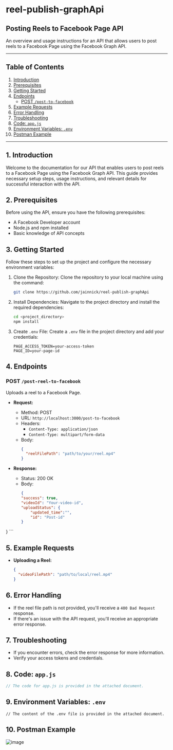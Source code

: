 # reel-publish-graphApi
## Posting Reels to Facebook Page API

An overview and usage instructions for an API that allows users to post reels to a Facebook Page using the Facebook Graph API.

---

## Table of Contents

1. [Introduction](#introduction)
2. [Prerequisites](#prerequisites)
3. [Getting Started](#getting-started)
4. [Endpoints](#endpoints)
   - [POST `/post-to-facebook`](#post-to-facebook)
5. [Example Requests](#example-requests)
6. [Error Handling](#error-handling)
7. [Troubleshooting](#troubleshooting)
8. [Code: `app.js`](#appjs)
9. [Environment Variables: `.env`](#env)
10. [Postman Example](#postman-example)

---

## 1. Introduction <a name="introduction"></a>

Welcome to the documentation for our API that enables users to post reels to a Facebook Page using the Facebook Graph API. This guide provides necessary setup steps, usage instructions, and relevant details for successful interaction with the API.

## 2. Prerequisites <a name="prerequisites"></a>

Before using the API, ensure you have the following prerequisites:

- A Facebook Developer account
- Node.js and npm installed
- Basic knowledge of API concepts

## 3. Getting Started <a name="getting-started"></a>

Follow these steps to set up the project and configure the necessary environment variables:

1. Clone the Repository:
   Clone the repository to your local machine using the command:
   ```bash
   git clone https://github.com/jainnick/reel-publish-graphApi
   ```

2. Install Dependencies:
   Navigate to the project directory and install the required dependencies:
   ```bash
   cd <project_directory>
   npm install
   ```

3. Create `.env` File:
   Create a `.env` file in the project directory and add your credentials:
   ```plaintext
   PAGE_ACCESS_TOKEN=your-access-token
   PAGE_ID=your-page-id
   ```

## 4. Endpoints <a name="endpoints"></a>

### POST `/post-reel-to-facebook` <a name="post-reel-to-facebook"></a>

Uploads a reel to a Facebook Page.

- **Request:**
  - Method: POST
  - URL: `http://localhost:3000/post-to-facebook`
  - Headers:
    - `Content-Type: application/json`
    - `Content-Type: multipart/form-data`
  - Body:
    ```json
    {
      "reelFilePath": "path/to/your/reel.mp4"
    }
    ```

- **Response:**
  - Status: 200 OK
  - Body:
    ```json
    {
    "success": true,
    "videoId": "Your-video-id",
    "uploadStatus": {
        "updated_time":"",
        "id": "Post-id"
    }
}
    ```

## 5. Example Requests <a name="example-requests"></a>

- **Uploading a Reel:**
  ```json
  {
    "videoFilePath": "path/to/local/reel.mp4"
  }
  ```

## 6. Error Handling <a name="error-handling"></a>

- If the reel file path is not provided, you'll receive a `400 Bad Request` response.
- If there's an issue with the API request, you'll receive an appropriate error response.

## 7. Troubleshooting <a name="troubleshooting"></a>

- If you encounter errors, check the error response for more information.
- Verify your access tokens and credentials.

## 8. Code: `app.js` <a name="appjs"></a>

```javascript
// The code for app.js is provided in the attached document.
```

## 9. Environment Variables: `.env` <a name="env"></a>

```plaintext
// The content of the .env file is provided in the attached document.
```

## 10. Postman Example <a name="postman-example"></a>

![image](https://github.com/jainnick/reel-publish-graphApi/assets/114552954/89c985cb-9b78-4707-9892-3379e61d1718)

